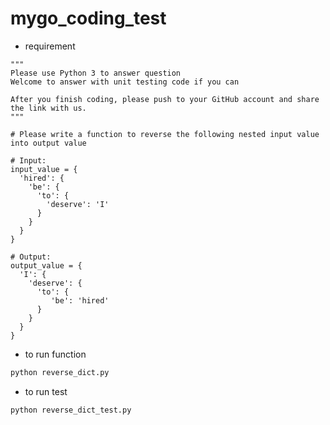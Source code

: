 # mygo_coding_test

* requirement
```
"""
Please use Python 3 to answer question
Welcome to answer with unit testing code if you can
 
After you finish coding, please push to your GitHub account and share the link with us.
"""
 
# Please write a function to reverse the following nested input value into output value
 
# Input:
input_value = {
  'hired': {
    'be': {
      'to': {
        'deserve': 'I'
      }
    }
  }
}
 
# Output:
output_value = {
  'I': {
    'deserve': {
      'to': {
         'be': 'hired'
      }
    }
  }
}
```


* to run function
```bash
python reverse_dict.py
```

* to run test
```bash
python reverse_dict_test.py
```
